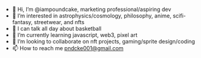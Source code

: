 - 👋 Hi, I’m @iampoundcake, marketing professional/aspiring dev
- 👀 I’m interested in astrophysics/cosmology, philosophy, anime, scifi-fantasy, streetwear, and nfts
- 🏀 I can talk all day about basketball
- 🌱 I’m currently learning javascript, web3, pixel art
- 💞️ I’m looking to collaborate on nft projects, gaming/sprite design/coding
- 📫 How to reach me pndcke001@gmail.com

<!---
iampoundcake/iampoundcake is a ✨ special ✨ repository because its `README.md` (this file) appears on your GitHub profile.
You can click the Preview link to take a look at your changes.
--->
